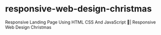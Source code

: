 # responsive-web-design-christmas
Responsive Landing Page Using HTML CSS And JavaScript 🎄| Responsive Web Design Christmas
